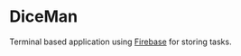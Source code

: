 DiceMan
=======

Terminal based application using <a href="https://www.firebase.com/" target="_blank">Firebase</a> for storing tasks.